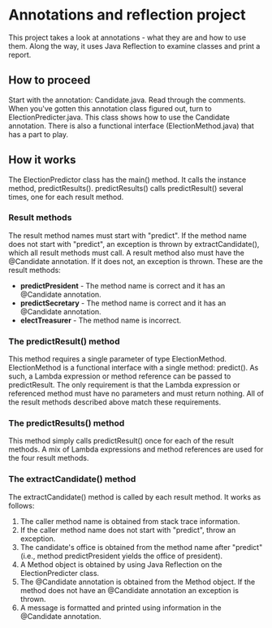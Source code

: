 # Annotations and reflection project

This project takes a look at annotations - what they are and how to use them. Along the way, it uses Java Reflection to examine classes and print a report.

## How to proceed

Start with the annotation: Candidate.java. Read through the comments. When you've gotten this annotation class figured out, turn to ElectionPredicter.java. This class shows how to use the Candidate annotation. There is also a functional interface (ElectionMethod.java) that has a part to play.

## How it works

The ElectionPredictor class has the main() method. It calls the instance method, predictResults(). predictResults() calls predictResult() several times, one for each result method.

### Result methods

The result method names must start with "predict". If the method name does not start with "predict", an exception is thrown by extractCandidate(), which all result methods must call. A result method also must have the @Candidate annotation. If it does not, an exception is thrown. These are the result methods:

* **predictPresident** - The method name is correct and it has an @Candidate annotation.
* **predictSecretary** - The method name is correct and it has an @Candidate annotation.
* **electTreasurer** - The method name is incorrect.

### The predictResult() method

This method requires a single parameter of type ElectionMethod. ElectionMethod is a functional interface with a single method: predict(). As such, a Lambda expression or method reference can be passed to predictResult. The only requirement is that the Lambda expression or referenced method must have no parameters and must return nothing. All of the result methods described above match these requirements.

### The predictResults() method

This method simply calls predictResult() once for each of the result methods. A mix of Lambda expressions and method references are used for the four result methods.

### The extractCandidate() method

The extractCandidate() method is called by each result method. It works as follows:

1. The caller method name is obtained from stack trace information.
1. If the caller method name does not start with "predict", throw an exception.
1. The candidate's office is obtained from the method name after "predict" (i.e., method predictPresident yields the office of president).
1. A Method object is obtained by using Java Reflection on the ElectionPredicter class.
1. The @Candidate annotation is obtained from the Method object. If the method does not have an @Candidate annotation an exception is thrown.
1. A message is formatted and printed using information in the @Candidate annotation.